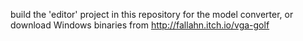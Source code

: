 build the 'editor' project in this repository for the model converter, or download Windows binaries from http://fallahn.itch.io/vga-golf